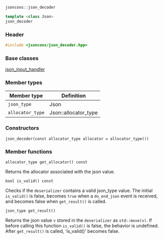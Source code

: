 ```c++
jsoncons::json_decoder

template <class Json>
json_decoder
```

### Header
```c++
#include <jsoncons/json_decoder.hpp>
```

### Base classes

[json_input_handler](json_input_handler)

### Member types

Member type                         |Definition
------------------------------------|------------------------------
`json_type`|Json
`allocator_type`|Json::allocator_type

### Constructors

    json_decoder(const allocator_type allocator = allocator_type())

### Member functions

    allocator_type get_allocator() const
Returns the allocator associated with the json value.

    bool is_valid() const
Checks if the `deserializer` contains a valid json_type value. The initial `is_valid()` is false, becomes `true` when a `do_end_json` event is received, and becomes false when `get_result()` is called.

    json_type get_result()
Returns the json value `v` stored in the `deserializer` as `std::move(v)`. If before calling this function `is_valid()` is false, the behavior is undefined. After `get_result()` is called, 'is_valid()' becomes false.
